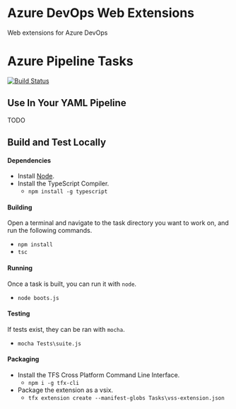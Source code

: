 # Azure DevOps Web Extensions
Web extensions for Azure DevOps

# Azure Pipeline Tasks
[![Build Status](https://dev.azure.com/pjcollins/OSS/_apis/build/status/azure-web-extensions?branchName=master)](https://dev.azure.com/pjcollins/OSS/_build/latest?definitionId=1&branchName=master)

## Use In Your YAML Pipeline
TODO

## Build and Test Locally
#### Dependencies
 * Install [Node](https://nodejs.org/).
 * Install the TypeScript Compiler.
    * `npm install -g typescript`

#### Building
Open a terminal and navigate to the task directory you want to work on, and run the following commands.
 * `npm install`
 * `tsc`

#### Running
Once a task is built, you can run it with `node`.
 * `node boots.js`

#### Testing
If tests exist, they can be ran with `mocha`.
 * `mocha Tests\suite.js`

#### Packaging
 * Install the TFS Cross Platform Command Line Interface.
    * `npm i -g tfx-cli`
 * Package the extension as a vsix.
    * `tfx extension create --manifest-globs Tasks\vss-extension.json`
